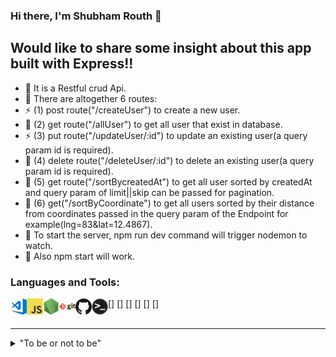 ### Hi there, I'm Shubham Routh 👋

## Would like to share some insight about this app built with Express!!

- 🔭 It is a Restful crud Api.
- 🌱 There are altogether 6 routes:
- ⚡ (1) post route("/createUser") to create a new user.
- 🥅 (2) get route("/allUser") to get all user that exist in database.
- ⚡ (3) put route("/updateUser/:id") to update an existing user(a query param id is required).
- 🌱 (4) delete route("/deleteUser/:id") to delete an existing user(a query param id is required).
- 👯 (5) get route("/sortBycreatedAt") to get all user sorted by createdAt and query param of limit||skip can be passed for pagination.
- 🌱 (6) get("/sortByCoordinate") to get all users sorted by their distance from coordinates passed in the query param of the Endpoint for example(lng=83&lat=12.4867).
- 👯 To start the server, npm run dev command will trigger nodemon to watch.
- 🥅 Also npm start will work.

<!--  -->

### Languages and Tools:

[<img align="left" alt="Visual Studio Code" width="26px" src="https://raw.githubusercontent.com/github/explore/80688e429a7d4ef2fca1e82350fe8e3517d3494d/topics/visual-studio-code/visual-studio-code.png" />]
[<img align="left" alt="JavaScript" width="26px" src="https://raw.githubusercontent.com/github/explore/80688e429a7d4ef2fca1e82350fe8e3517d3494d/topics/javascript/javascript.png" />]
[<img align="left" alt="Node.js" width="26px" src="https://raw.githubusercontent.com/github/explore/80688e429a7d4ef2fca1e82350fe8e3517d3494d/topics/nodejs/nodejs.png" />]
[<img align="left" alt="Git" width="26px" src="https://raw.githubusercontent.com/github/explore/80688e429a7d4ef2fca1e82350fe8e3517d3494d/topics/git/git.png" />]
[<img align="left" alt="GitHub" width="26px" src="https://raw.githubusercontent.com/github/explore/78df643247d429f6cc873026c0622819ad797942/topics/github/github.png" />]
[<img align="left" alt="Terminal" width="26px" src="https://raw.githubusercontent.com/github/explore/80688e429a7d4ef2fca1e82350fe8e3517d3494d/topics/terminal/terminal.png" />]
<br />
<br />

---

<details>
  <summary>"To be or not to be"</summary>

Keep Coding!!

</details>
